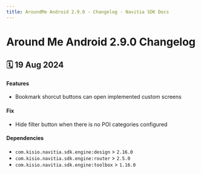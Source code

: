 ```yaml
---
title: AroundMe Android 2.9.0 - Changelog - Navitia SDK Docs
---
```


# Around Me Android 2.9.0 Changelog

<h2>🗓 19 Aug 2024</h2>

#### Features
- Bookmark shorcut buttons can open implemented custom screens

#### Fix
- Hide filter button when there is no POI categories configured

#### Dependencies
- `com.kisio.navitia.sdk.engine:design` > `2.16.0`
- `com.kisio.navitia.sdk.engine:router` > `2.5.0`
- `com.kisio.navitia.sdk.engine:toolbox` > `1.16.0`
